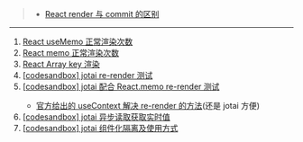 > - [React render 与 commit 的区别](https://zh-hans.reactjs.org/blog/2018/09/10/introducing-the-react-profiler.html#browsing-commits)

---

<ol>
  <li><a href="./useMemo-render-times.html">React useMemo 正常渲染次数</a></li>
  <li><a href="./memo-render-times.html">React memo 正常渲染次数</a></li>
  <li><a href="./array-key-render.html">React Array key 渲染</a></li>
  <li><a href="https://codesandbox.io/s/jotai-accurate-render-6dmcdx" target="_blank">[codesandbox] jotai re-render
      测试</a></li>
  <li><a href="https://codesandbox.io/s/jotai-accurate-render-react-memo-c54ot5" target="_blank">[codesandbox] jotai 配合
      React.memo re-render 测试</a></li>
  <ul>
    <li><a href="https://github.com/facebook/react/issues/15156" target="_blank">官方给出的 useContext 解决 re-render 的方法<a>(还是
          jotai 方便)</li>
  </ul>
  <li><a href="https://codesandbox.io/s/jotai-async-state-r-w-sync-kgshxq?file=/src/App.js" target="_blank">[codesandbox] jotai 异步读取获取实时值</a></li>
  <li><a href="https://codesandbox.io/s/jotai-component-level-atoms-isolation-smxwio" target="_blank">[codesandbox] jotai 组件化隔离及使用方式</a></li>
</ol>
